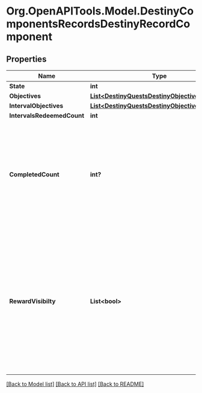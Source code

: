 # Org.OpenAPITools.Model.DestinyComponentsRecordsDestinyRecordComponent

## Properties

Name | Type | Description | Notes
------------ | ------------- | ------------- | -------------
**State** | **int** |  | [optional] 
**Objectives** | [**List&lt;DestinyQuestsDestinyObjectiveProgress&gt;**](DestinyQuestsDestinyObjectiveProgress.md) |  | [optional] 
**IntervalObjectives** | [**List&lt;DestinyQuestsDestinyObjectiveProgress&gt;**](DestinyQuestsDestinyObjectiveProgress.md) |  | [optional] 
**IntervalsRedeemedCount** | **int** |  | [optional] 
**CompletedCount** | **int?** | If available, this is the number of times this record has been completed. For example, the number of times a seal title has been gilded. | [optional] 
**RewardVisibilty** | **List&lt;bool&gt;** | If available, a list that describes which reward rewards should be shown (true) or hidden (false). This property is for regular record rewards, and not for interval objective rewards. | [optional] 

[[Back to Model list]](../README.md#documentation-for-models) [[Back to API list]](../README.md#documentation-for-api-endpoints) [[Back to README]](../README.md)

